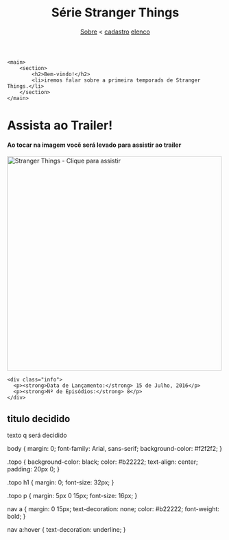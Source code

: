<!DOCTYPE html>
<html lang="pt-br">
<head>
    <meta charset="UTF-8">
    <title>stranger Things </title>
    <link rel="stylesheet" href="estiloh.css">
</head>
<body>
    <header class="topo">
        <h1>Série Stranger Things</h1>
        <p></p>
        <nav>
            <a href="sobre.html">Sobre</a>
 <           <a href="cadastro.html">cadastro</a>
            <a href="elenco.html">elenco</a>
        </nav>
    </header>

    <main>
        <section>
            <h2>Bem-vindo!</h2>
            <li>iremos falar sobre a primeira temporads de Stranger Things.</li>
        </section>
    </main>
<div class="conteudo">
<h1>Assista ao Trailer!</h1>
<h4> Ao tocar na imagem vocẽ será levado para assistir ao trailer</h4>
  <a href="https://www.youtube.com/watch?v=RMmGQNNl164" target="_blank">
  <img src="https://m.media-amazon.com/images/M/MV5BMjg2NmM0MTEtYWY2Yy00NmFlLTllNTMtMjVkZjEwMGVlNzdjXkEyXkFqcGc@._V1_.jpg"
   alt="Stranger Things - Clique para assistir"
  width="500">
  </a>

    <div class="info">
      <p><strong>Data de Lançamento:</strong> 15 de Julho, 2016</p>
      <p><strong>Nº de Episódios:</strong> 8</p>
    </div>
<h2> titulo decidido</h2>
<p>texto q será decidido</p>

body {
    margin: 0;
    font-family: Arial, sans-serif;
    background-color: #f2f2f2;
}

.topo {
    background-color: black;
    color: #b22222;
    text-align: center;
    padding: 20px 0;
}

.topo h1 {
    margin: 0;
    font-size: 32px;
}

.topo p {
    margin: 5px 0 15px;
    font-size: 16px;
}

nav a {
    margin: 0 15px;
    text-decoration: none;
    color: #b22222;
    font-weight: bold;
}

nav a:hover {
    text-decoration: underline;
}

